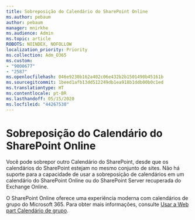 ```yaml
---
title: Sobreposição do Calendário do SharePoint Online
ms.author: pebaum
author: pebaum
manager: mnirkhe
ms.audience: Admin
ms.topic: article
ROBOTS: NOINDEX, NOFOLLOW
localization_priority: Priority
ms.collection: Adm_O365
ms.custom:
- "9000677"
- "2587"
ms.openlocfilehash: 046e9230b162a402c06e432b2b1501490b45161b
ms.sourcegitcommit: 1beed1afb13dd512249db1ea918b1ddb00b0c1ed
ms.translationtype: HT
ms.contentlocale: pt-BR
ms.lasthandoff: 05/15/2020
ms.locfileid: "44267530"
---
```

# <a name="sharepoint-online-calendar-overlay"></a>Sobreposição do Calendário do SharePoint Online

Você pode sobrepor outro Calendário do SharePoint, desde que os calendários do SharePoint estejam no mesmo conjunto de sites. Não há suporte para a capacidade de usar a sobreposição de calendários em um calendário do SharePoint Online ou do SharePoint Server recuperada do Exchange Online.

O SharePoint Online oferece uma experiência moderna com calendários de grupo do Microsoft 365. Para obter mais informações, consulte [Usar a Web part Calendário de grupo](https://support.microsoft.com/pt-BR/office/use-the-group-calendar-web-part-eaf3c04d-5699-48cb-8b5e-3caa887d51ce).
